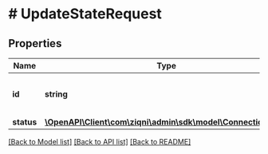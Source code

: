 # # UpdateStateRequest

## Properties

Name | Type | Description | Notes
------------ | ------------- | ------------- | -------------
**id** | **string** | A unique system generated identifier |
**status** | [**\OpenAPI\Client\com\ziqni\admin\sdk\model\ConnectionState**](ConnectionState.md) |  |

[[Back to Model list]](../../README.md#models) [[Back to API list]](../../README.md#endpoints) [[Back to README]](../../README.md)
